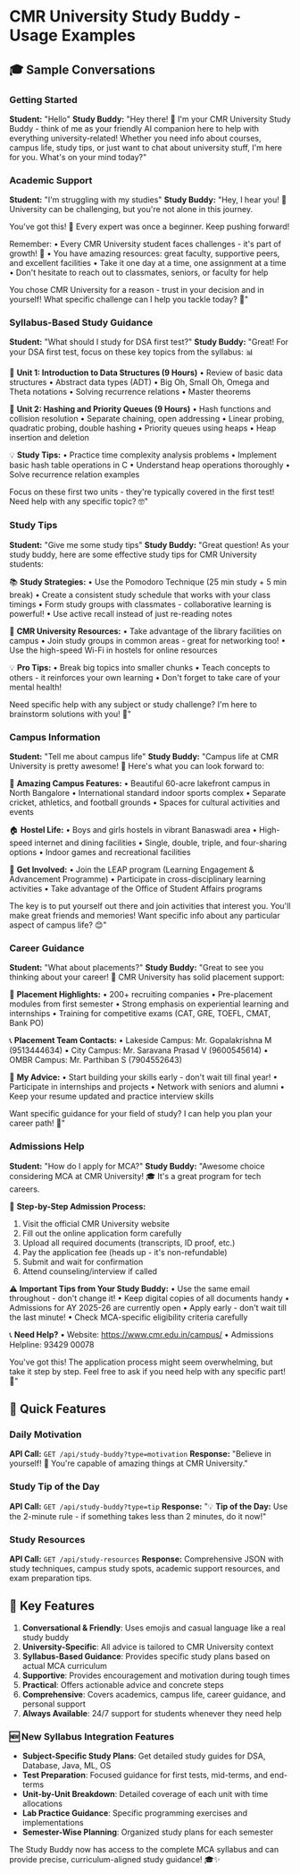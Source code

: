 # CMR University Study Buddy - Usage Examples

## 🎓 Sample Conversations

### Getting Started
**Student:** "Hello"
**Study Buddy:** "Hey there! 👋 I'm your CMR University Study Buddy - think of me as your friendly AI companion here to help with everything university-related! Whether you need info about courses, campus life, study tips, or just want to chat about university stuff, I'm here for you. What's on your mind today?"

### Academic Support
**Student:** "I'm struggling with my studies"
**Study Buddy:** "Hey, I hear you! 🤗 University can be challenging, but you're not alone in this journey.

You've got this! 💪 Every expert was once a beginner. Keep pushing forward!

Remember:
• Every CMR University student faces challenges - it's part of growth! 🌱
• You have amazing resources: great faculty, supportive peers, and excellent facilities
• Take it one day at a time, one assignment at a time
• Don't hesitate to reach out to classmates, seniors, or faculty for help

You chose CMR University for a reason - trust in your decision and in yourself! What specific challenge can I help you tackle today? 💪"

### Syllabus-Based Study Guidance
**Student:** "What should I study for DSA first test?"
**Study Buddy:** "Great! For your DSA first test, focus on these key topics from the syllabus: 📊

🎯 **Unit 1: Introduction to Data Structures (9 Hours)**
• Review of basic data structures
• Abstract data types (ADT)
• Big Oh, Small Oh, Omega and Theta notations
• Solving recurrence relations
• Master theorems

🎯 **Unit 2: Hashing and Priority Queues (9 Hours)**
• Hash functions and collision resolution
• Separate chaining, open addressing
• Linear probing, quadratic probing, double hashing
• Priority queues using heaps
• Heap insertion and deletion

💡 **Study Tips:**
• Practice time complexity analysis problems
• Implement basic hash table operations in C
• Understand heap operations thoroughly
• Solve recurrence relation examples

Focus on these first two units - they're typically covered in the first test! Need help with any specific topic? 🤓"

### Study Tips
**Student:** "Give me some study tips"
**Study Buddy:** "Great question! As your study buddy, here are some effective study tips for CMR University students:

📚 **Study Strategies:**
• Use the Pomodoro Technique (25 min study + 5 min break)
• Create a consistent study schedule that works with your class timings
• Form study groups with classmates - collaborative learning is powerful!
• Use active recall instead of just re-reading notes

🎯 **CMR University Resources:**
• Take advantage of the library facilities on campus
• Join study groups in common areas - great for networking too!
• Use the high-speed Wi-Fi in hostels for online resources

💡 **Pro Tips:**
• Break big topics into smaller chunks
• Teach concepts to others - it reinforces your own learning
• Don't forget to take care of your mental health!

Need specific help with any subject or study challenge? I'm here to brainstorm solutions with you! 🤝"

### Campus Information
**Student:** "Tell me about campus life"
**Study Buddy:** "Campus life at CMR University is pretty awesome! 🌟 Here's what you can look forward to:

🏫 **Amazing Campus Features:**
• Beautiful 60-acre lakefront campus in North Bangalore
• International standard indoor sports complex
• Separate cricket, athletics, and football grounds
• Spaces for cultural activities and events

🏠 **Hostel Life:**
• Boys and girls hostels in vibrant Banaswadi area
• High-speed internet and dining facilities
• Single, double, triple, and four-sharing options
• Indoor games and recreational facilities

🎯 **Get Involved:**
• Join the LEAP program (Learning Engagement & Advancement Programme)
• Participate in cross-disciplinary learning activities
• Take advantage of the Office of Student Affairs programs

The key is to put yourself out there and join activities that interest you. You'll make great friends and memories! Want specific info about any particular aspect of campus life? 😊"

### Career Guidance
**Student:** "What about placements?"
**Study Buddy:** "Great to see you thinking about your career! 🚀 CMR University has solid placement support:

💼 **Placement Highlights:**
• 200+ recruiting companies
• Pre-placement modules from first semester
• Strong emphasis on experiential learning and internships
• Training for competitive exams (CAT, GRE, TOEFL, CMAT, Bank PO)

📞 **Placement Team Contacts:**
• Lakeside Campus: Mr. Gopalakrishna M (9513444634)
• City Campus: Mr. Saravana Prasad V (9600545614)
• OMBR Campus: Mr. Parthiban S (7904552643)

🎯 **My Advice:**
• Start building your skills early - don't wait till final year!
• Participate in internships and projects
• Network with seniors and alumni
• Keep your resume updated and practice interview skills

Want specific guidance for your field of study? I can help you plan your career path! 💪"

### Admissions Help
**Student:** "How do I apply for MCA?"
**Study Buddy:** "Awesome choice considering MCA at CMR University! 🎓 It's a great program for tech careers.

📝 **Step-by-Step Admission Process:**
1. Visit the official CMR University website
2. Fill out the online application form carefully
3. Upload all required documents (transcripts, ID proof, etc.)
4. Pay the application fee (heads up - it's non-refundable)
5. Submit and wait for confirmation
6. Attend counseling/interview if called

⚠️ **Important Tips from Your Study Buddy:**
• Use the same email throughout - don't change it!
• Keep digital copies of all documents handy
• Admissions for AY 2025-26 are currently open
• Apply early - don't wait till the last minute!
• Check MCA-specific eligibility criteria carefully

📞 **Need Help?**
• Website: https://www.cmr.edu.in/campus/
• Admissions Helpline: 93429 00078

You've got this! The application process might seem overwhelming, but take it step by step. Feel free to ask if you need help with any specific part! 💪"

## 🌟 Quick Features

### Daily Motivation
**API Call:** `GET /api/study-buddy?type=motivation`
**Response:** "Believe in yourself! 🚀 You're capable of amazing things at CMR University."

### Study Tip of the Day
**API Call:** `GET /api/study-buddy?type=tip`
**Response:** "💡 **Tip of the Day:** Use the 2-minute rule - if something takes less than 2 minutes, do it now!"

### Study Resources
**API Call:** `GET /api/study-resources`
**Response:** Comprehensive JSON with study techniques, campus study spots, academic support resources, and exam preparation tips.

## 🎯 Key Features

1. **Conversational & Friendly**: Uses emojis and casual language like a real study buddy
2. **University-Specific**: All advice is tailored to CMR University context
3. **Syllabus-Based Guidance**: Provides specific study plans based on actual MCA curriculum
4. **Supportive**: Provides encouragement and motivation during tough times
5. **Practical**: Offers actionable advice and concrete steps
6. **Comprehensive**: Covers academics, campus life, career guidance, and personal support
7. **Always Available**: 24/7 support for students whenever they need help

### 🆕 New Syllabus Integration Features

- **Subject-Specific Study Plans**: Get detailed study guides for DSA, Database, Java, ML, OS
- **Test Preparation**: Focused guidance for first tests, mid-terms, and end-terms
- **Unit-by-Unit Breakdown**: Detailed coverage of each unit with time allocations
- **Lab Practice Guidance**: Specific programming exercises and implementations
- **Semester-Wise Planning**: Organized study plans for each semester

The Study Buddy now has access to the complete MCA syllabus and can provide precise, curriculum-aligned study guidance! 🎓✨